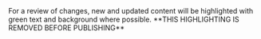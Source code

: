 <div class="new-content" markdown="1">
For a review of changes, new and updated content will be highlighted with green text and background where possible. **THIS HIGHLIGHTING IS REMOVED BEFORE PUBLISHING**
</div>